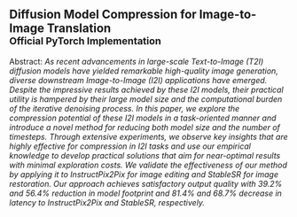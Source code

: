 ## Diffusion Model Compression for Image-to-Image Translation<br><sub>Official PyTorch Implementation</sub>

Abstract: *As recent advancements in large-scale Text-to-Image (T2I) diffusion models have yielded remarkable high-quality image generation, diverse downstream Image-to-Image (I2I) applications have emerged. Despite the impressive results achieved by these I2I models, their practical utility is hampered by their large model size and the computational burden of the iterative denoising process. In this paper, we explore the compression potential of these I2I models in a task-oriented manner and introduce a novel method for reducing both model size and the number of timesteps. Through extensive experiments, we observe key insights that are highly effective for compression in I2I tasks and use our empirical knowledge to develop practical solutions that aim for near-optimal results with minimal exploration costs. We validate the effectiveness of our method by applying it to InstructPix2Pix for image editing and StableSR for image restoration. Our approach achieves satisfactory output quality with 39.2\% and 56.4\% reduction in model footprint and 81.4\% and 68.7\% decrease in latency to InstructPix2Pix and StableSR, respectively.*
